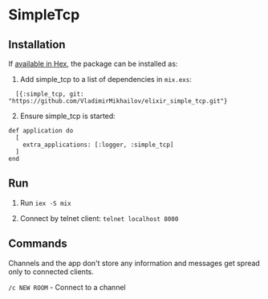 # SimpleTcp

## Installation

If [available in Hex](https://hex.pm/docs/publish), the package can be installed as:

  1. Add simple_tcp to a list of dependencies in `mix.exs`:

  ```
    [{:simple_tcp, git: "https://github.com/VladimirMikhailov/elixir_simple_tcp.git"}
  ```

  2. Ensure simple_tcp is started:

  ```
  def application do
    [
      extra_applications: [:logger, :simple_tcp]
    ]
  end
  ```

## Run

  1. Run `iex -S mix`

  2. Connect by telnet client: `telnet localhost 8000`

## Commands

  Channels and the app don't store any information and messages get
  spread only to connected clients.

  `/c NEW ROOM` - Connect to a channel
